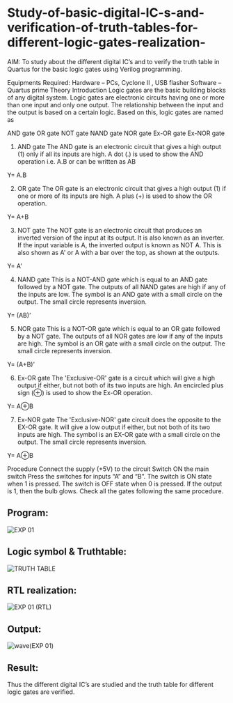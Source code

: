 # Study-of-basic-digital-IC-s-and-verification-of-truth-tables-for-different-logic-gates-realization-
 AIM:
To study about the different digital IC’s and to verify the truth table in Quartus for the basic logic gates using Verilog programming.

Equipments Required:
Hardware – PCs, Cyclone II , USB flasher
Software – Quartus prime
Theory
Introduction
Logic gates are the basic building blocks of any digital system. Logic gates are electronic circuits having one or more than one input and only one output. The relationship between the input and the output is based on a certain logic. Based on this, logic gates are named as

AND gate
OR gate
NOT gate
NAND gate
NOR gate
Ex-OR gate
Ex-NOR gate
1) AND gate
The AND gate is an electronic circuit that gives a high output (1) only if all its inputs are high. A dot (.) is used to show the AND operation i.e. A.B or can be written as AB

Y= A.B

2) OR gate
The OR gate is an electronic circuit that gives a high output (1) if one or more of its inputs are high. A plus (+) is used to show the OR operation.

Y= A+B

3) NOT gate
The NOT gate is an electronic circuit that produces an inverted version of the input at its output. It is also known as an inverter. If the input variable is A, the inverted output is known as NOT A. This is also shown as A' or A with a bar over the top, as shown at the outputs.

Y= A'

4) NAND gate
This is a NOT-AND gate which is equal to an AND gate followed by a NOT gate. The outputs of all NAND gates are high if any of the inputs are low. The symbol is an AND gate with a small circle on the output. The small circle represents inversion.

Y= (AB)’

5) NOR gate
This is a NOT-OR gate which is equal to an OR gate followed by a NOT gate. The outputs of all NOR gates are low if any of the inputs are high. The symbol is an OR gate with a small circle on the output. The small circle represents inversion.

Y= (A+B)’

6) Ex-OR gate
The 'Exclusive-OR' gate is a circuit which will give a high output if either, but not both of its two inputs are high. An encircled plus sign (⊕) is used to show the Ex-OR operation.

Y= A⊕B

7) Ex-NOR gate
The 'Exclusive-NOR' gate circuit does the opposite to the EX-OR gate. It will give a low output if either, but not both of its two inputs are high. The symbol is an EX-OR gate with a small circle on the output. The small circle represents inversion.

Y= A⊕B

Procedure
Connect the supply (+5V) to the circuit
Switch ON the main switch
Press the switches for inputs “A” and “B”. The switch is ON state when 1 is pressed. The switch is OFF state when 0 is pressed.
If the output is 1, then the bulb glows.
Check all the gates following the same procedure.
## Program:

![EXP 01](https://github.com/RahiniAchudhan/Study-of-basic-digital-IC-s-and-verification-of-truth-tables-for-different-logic-gates-realization-/assets/145742838/4df55d5b-8504-4fff-a71e-067a51ebe6fb)


## Logic symbol & Truthtable:

![TRUTH TABLE](https://github.com/RahiniAchudhan/Study-of-basic-digital-IC-s-and-verification-of-truth-tables-for-different-logic-gates-realization-/assets/145742838/c4fd72f6-a6db-4fc6-a0a6-4a22ca85f7fc)


## RTL realization:

![EXP 01 (RTL)](https://github.com/RahiniAchudhan/Study-of-basic-digital-IC-s-and-verification-of-truth-tables-for-different-logic-gates-realization-/assets/145742838/bf9ad361-7f12-4f77-b931-2793c8b07686)


## Output:

![wave(EXP 01)](https://github.com/RahiniAchudhan/Study-of-basic-digital-IC-s-and-verification-of-truth-tables-for-different-logic-gates-realization-/assets/145742838/5cc62c23-daa4-49b4-9677-29807cf5d206)


## Result:
Thus the different digital IC’s are studied and the truth table for different logic gates are verified.
